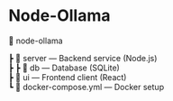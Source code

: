 # Node-Ollama

📂 node-ollama

┣ 📂 server — Backend service (Node.js)  
┣ ┣ 📂 db — Database (SQLite)  
┣ 📂 ui — Frontend client (React)  
┗ 📝 docker-compose.yml — Docker setup
